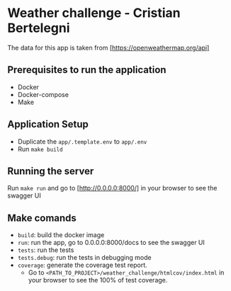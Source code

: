 # Weather challenge - Cristian Bertelegni

The data for this app is taken from [https://openweathermap.org/api]

## Prerequisites to run the application

- Docker
- Docker-compose
- Make

## Application Setup 

- Duplicate the `app/.template.env` to `app/.env`
- Run `make build`

## Running the server

Run `make run` and go to [http://0.0.0.0:8000/] in your browser to see the swagger UI


## Make comands

- `build`: build the docker image
- `run`: run the app, go to 0.0.0.0:8000/docs to see the swagger UI
- `tests`: run the tests
- `tests.debug`: run the tests in debugging mode
- `coverage`: generate the coverage test report. 
    - Go to `<PATH_TO_PROJECT>/weather_challenge/htmlcov/index.html` in your browser to see the 100% of test coverage.


